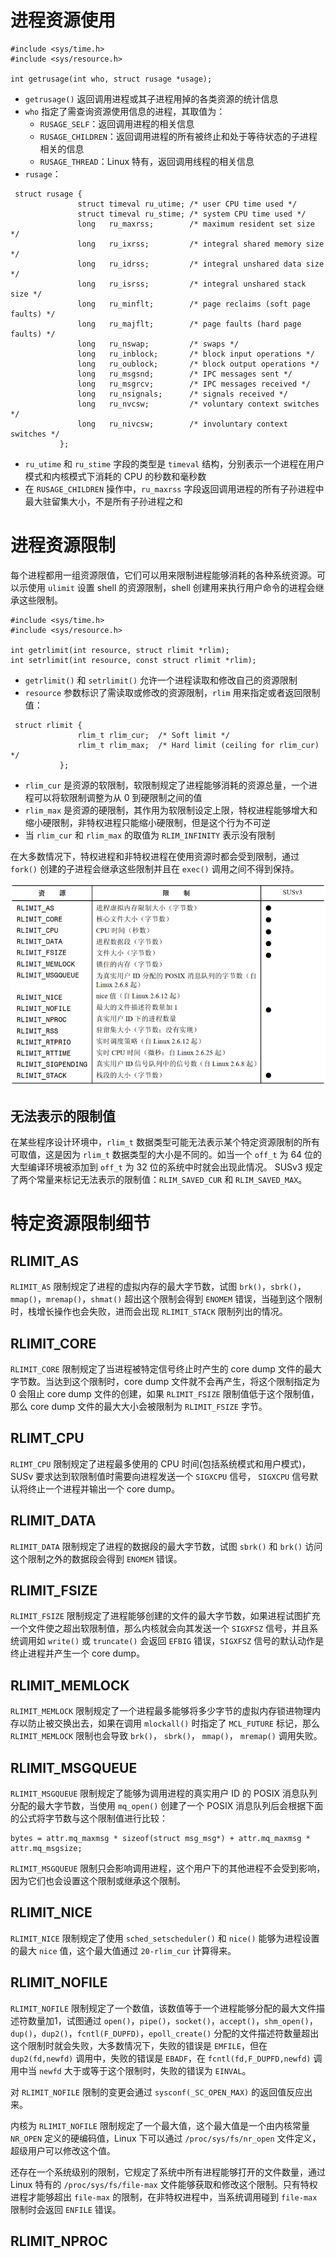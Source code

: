 # 进程资源使用

```
#include <sys/time.h>
#include <sys/resource.h>

int getrusage(int who, struct rusage *usage);
```

- `getrusage()` 返回调用进程或其子进程用掉的各类资源的统计信息
- `who` 指定了需查询资源使用信息的进程，其取值为：
  - `RUSAGE_SELF`：返回调用进程的相关信息
  - `RUSAGE_CHILDREN`：返回调用进程的所有被终止和处于等待状态的子进程相关的信息
  - `RUSAGE_THREAD`：Linux 特有，返回调用线程的相关信息
- `rusage`：

```
 struct rusage {
               struct timeval ru_utime; /* user CPU time used */
               struct timeval ru_stime; /* system CPU time used */
               long   ru_maxrss;        /* maximum resident set size */
               long   ru_ixrss;         /* integral shared memory size */
               long   ru_idrss;         /* integral unshared data size */
               long   ru_isrss;         /* integral unshared stack size */
               long   ru_minflt;        /* page reclaims (soft page faults) */
               long   ru_majflt;        /* page faults (hard page faults) */
               long   ru_nswap;         /* swaps */
               long   ru_inblock;       /* block input operations */
               long   ru_oublock;       /* block output operations */
               long   ru_msgsnd;        /* IPC messages sent */
               long   ru_msgrcv;        /* IPC messages received */
               long   ru_nsignals;      /* signals received */
               long   ru_nvcsw;         /* voluntary context switches */
               long   ru_nivcsw;        /* involuntary context switches */
           };
```

- `ru_utime` 和 `ru_stime`  字段的类型是 `timeval` 结构，分别表示一个进程在用户模式和内核模式下消耗的 CPU 的秒数和毫秒数
- 在 `RUSAGE_CHILDREN` 操作中，`ru_maxrss` 字段返回调用进程的所有子孙进程中最大驻留集大小，不是所有子孙进程之和

# 进程资源限制

每个进程都用一组资源限值，它们可以用来限制进程能够消耗的各种系统资源。可以示使用 `ulimit` 设置  shell 的资源限制，shell 创建用来执行用户命令的进程会继承这些限制。

```
#include <sys/time.h>
#include <sys/resource.h>

int getrlimit(int resource, struct rlimit *rlim);
int setrlimit(int resource, const struct rlimit *rlim);
```

- `getrlimit()` 和 `setrlimit()` 允许一个进程读取和修改自己的资源限制
- `resource` 参数标识了需读取或修改的资源限制，`rlim` 用来指定或者返回限制值：

```
 struct rlimit {
               rlim_t rlim_cur;  /* Soft limit */
               rlim_t rlim_max;  /* Hard limit (ceiling for rlim_cur) */
           };
```

- `rlim_cur` 是资源的软限制，软限制规定了进程能够消耗的资源总量，一个进程可以将软限制调整为从 0 到硬限制之间的值
- `rlim_max` 是资源的硬限制，其作用为软限制设定上限，特权进程能够增大和缩小硬限制，非特权进程只能缩小硬限制，但是这个行为不可逆
- 当 `rlim_cur` 和 `rlim_max` 的取值为 `RLIM_INFINITY` 表示没有限制

在大多数情况下，特权进程和非特权进程在使用资源时都会受到限制，通过 `fork()`  创建的子进程会继承这些限制并且在 `exec()` 调用之间不得到保持。

![](./img/limit.png)

## 无法表示的限制值

在某些程序设计环境中，`rlim_t` 数据类型可能无法表示某个特定资源限制的所有可取值，这是因为 `rlim_t` 数据类型的大小是不同的。如当一个 `off_t` 为 64 位的大型编译环境被添加到 `off_t` 为 32 位的系统中时就会出现此情况。
SUSv3 规定了两个常量来标记无法表示的限制值：`RLIM_SAVED_CUR` 和 `RLIM_SAVED_MAX`。

# 特定资源限制细节

## RLIMIT_AS

`RLIMIT_AS` 限制规定了进程的虚拟内存的最大字节数，试图 `brk()`，`sbrk()`，`mmap()`，`mremap()`，`shmat()` 超出这个限制会得到 `ENOMEM` 错误，当碰到这个限制时，栈增长操作也会失败，进而会出现 `RLIMIT_STACK` 限制列出的情况。

## RLIMIT_CORE

`RLIMIT_CORE` 限制规定了当进程被特定信号终止时产生的 core dump 文件的最大字节数。当达到这个限制时，core dump 文件就不会再产生，将这个限制指定为 0 会阻止 core dump 文件的创建，如果 `RLIMIT_FSIZE` 限制值低于这个限制值，那么 core dump 文件的最大大小会被限制为 `RLIMIT_FSIZE` 字节。

## RLIMT_CPU

`RLIMT_CPU` 限制规定了进程最多使用的 CPU 时间(包括系统模式和用户模式)，SUSv 要求达到软限制值时需要向进程发送一个 `SIGXCPU` 信号， `SIGXCPU` 信号默认将终止一个进程并输出一个 core dump。

## RLIMIT_DATA

`RLIMIT_DATA` 限制规定了进程的数据段的最大字节数，试图 `sbrk()` 和 `brk()` 访问这个限制之外的数据段会得到 `ENOMEM` 错误。

## RLIMIT_FSIZE

`RLIMIT_FSIZE` 限制规定了进程能够创建的文件的最大字节数，如果进程试图扩充一个文件使之超出软限制值，那么内核就会向其发送一个 `SIGXFSZ` 信号，并且系统调用如 `write()` 或 `truncate()` 会返回 `EFBIG`  错误，`SIGXFSZ` 信号的默认动作是终止进程并产生一个 core dump。

## RLIMIT_MEMLOCK

`RLIMIT_MEMLOCK` 限制规定了一个进程最多能够将多少字节的虚拟内存锁进物理内存以防止被交换出去，如果在调用 `mlockall()` 时指定了 `MCL_FUTURE` 标记，那么 `RLIMIT_MEMLOCK` 限制也会导致 `brk()`， `sbrk()`， `mmap()`， `mremap()` 调用失败。

## RLIMIT_MSGQUEUE

`RLIMIT_MSGQUEUE` 限制规定了能够为调用进程的真实用户 ID 的 POSIX 消息队列分配的最大字节数，当使用 `mq_open()` 创建了一个 POSIX 消息队列后会根据下面的公式将字节数与这个限制值进行比较：

```
bytes = attr.mq_maxmsg * sizeof(struct msg_msg*) + attr.mq_maxmsg * attr.mq_msgsize;
```

`RLIMIT_MSGQUEUE` 限制只会影响调用进程，这个用户下的其他进程不会受到影响，因为它们也会设置这个限制或继承这个限制。

## RLIMIT_NICE

`RLIMIT_NICE` 限制规定了使用 `sched_setscheduler()` 和 `nice()` 能够为进程设置的最大 `nice` 值，这个最大值通过 `20-rlim_cur` 计算得来。

## RLIMIT_NOFILE

 `RLIMIT_NOFILE` 限制规定了一个数值，该数值等于一个进程能够分配的最大文件描述符数量加1，试图通过 `open()`，`pipe()`，`socket()`，`accept()`，`shm_open()`，`dup()`，`dup2()`，`fcntl(F_DUPFD)`，`epoll_create()` 分配的文件描述符数量超出这个限制时就会失败，大多数情况下，失败的错误是 `EMFILE`，但在 `dup2(fd,newfd)` 调用中，失败的错误是 `EBADF`，在 `fcntl(fd,F_DUPFD,newfd)` 调用中当 `newfd` 大于或等于这个限制时，失败的错误为 `EINVAL`。

对 `RLIMIT_NOFILE` 限制的变更会通过 `sysconf(_SC_OPEN_MAX)` 的返回值反应出来。

内核为 `RLIMIT_NOFILE` 限制规定了一个最大值，这个最大值是一个由内核常量 `NR_OPEN` 定义的硬编码值，Linux 下可以通过 `/proc/sys/fs/nr_open` 文件定义，超级用户可以修改这个值。

还存在一个系统级别的限制，它规定了系统中所有进程能够打开的文件数量，通过 Linux 特有的 `/proc/sys/fs/file-max` 文件能够获取和修改这个限制。只有特权进程才能够超出 `file-max` 的限制，在非特权进程中，当系统调用碰到 `file-max` 限制时会返回 `ENFILE` 错误。

## RLIMIT_NPROC















